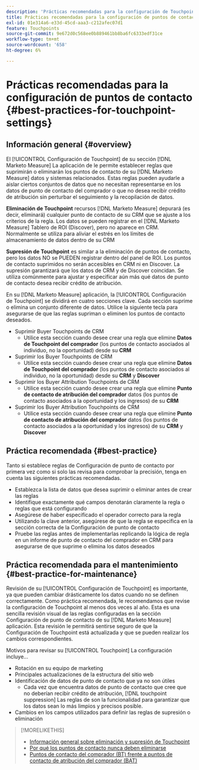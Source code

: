 ```yaml
---
description: 'Prácticas recomendadas para la configuración de Touchpoint: [!DNL Marketo Measure]'
title: Prácticas recomendadas para la configuración de puntos de contacto
exl-id: 01e314a6-e33d-45cd-aaa3-c212afec07d1
feature: Touchpoints
source-git-commit: 9e672d0c568ee0b889461bb8ba6fc6333edf31ce
workflow-type: tm+mt
source-wordcount: '658'
ht-degree: 6%

---
```


# Prácticas recomendadas para la configuración de puntos de contacto {#best-practices-for-touchpoint-settings}

## Información general {#overview}

El [!UICONTROL Configuración de Touchpoint] de su sección [!DNL Marketo Measure] La aplicación de le permite establecer reglas que suprimirán o eliminarán los puntos de contacto de su [!DNL Marketo Measure] datos y sistemas relacionados. Estas reglas pueden ayudarle a aislar ciertos conjuntos de datos que no necesitan representarse en los datos de punto de contacto del comprador o que no desea recibir crédito de atribución sin perturbar el seguimiento y la recopilación de datos.

**Eliminación de Touchpoint** recursos [!DNL Marketo Measure] depurará (es decir, eliminará) cualquier punto de contacto de su CRM que se ajuste a los criterios de la regla. Los datos se pueden registrar en el [!DNL Marketo Measure] Tablero de ROI (Discover), pero no aparece en CRM. Normalmente se utiliza para aliviar el estrés en los límites de almacenamiento de datos dentro de su CRM

**Supresión de Touchpoint** es similar a la eliminación de puntos de contacto, pero los datos NO se PUEDEN registrar dentro del panel de ROI. Los puntos de contacto suprimidos no serán accesibles en CRM ni en Discover. La supresión garantizará que los datos de CRM y de Discover coincidan. Se utiliza comúnmente para ajustar y especificar aún más qué datos de punto de contacto desea recibir crédito de atribución.

En su [!DNL Marketo Measure] aplicación, la [!UICONTROL Configuración de Touchpoint] se dividirá en cuatro secciones clave. Cada sección suprime o elimina un conjunto diferente de datos. Utilice la siguiente tecla para asegurarse de que las reglas supriman o eliminen los puntos de contacto deseados.

* Suprimir Buyer Touchpoints de CRM
   * Utilice esta sección cuando desee crear una regla que elimine **Datos de Touchpoint del comprador** (los puntos de contacto asociados al individuo, no la oportunidad) desde su **CRM**
* Suprimir los Buyer Touchpoints de CRM
   * Utilice esta sección cuando desee crear una regla que elimine **Datos de Touchpoint del comprador** (los puntos de contacto asociados al individuo, no la oportunidad) desde su **CRM** y **Discover**
* Suprimir los Buyer Attribution Touchpoints de CRM
   * Utilice esta sección cuando desee crear una regla que elimine **Punto de contacto de atribución del comprador** datos (los puntos de contacto asociados a la oportunidad y los ingresos) de su **CRM**
* Suprimir los Buyer Attribution Touchpoints de CRM
   * Utilice esta sección cuando desee crear una regla que elimine **Punto de contacto de atribución del comprador** datos (los puntos de contacto asociados a la oportunidad y los ingresos) de su **CRM** y **Discover**

## Práctica recomendada {#best-practice}

Tanto si establece reglas de Configuración de punto de contacto por primera vez como si solo las revisa para comprobar la precisión, tenga en cuenta las siguientes prácticas recomendadas.

* Establezca la lista de datos que desea suprimir o eliminar antes de crear las reglas
* Identifique exactamente qué campos denotarán claramente la regla o reglas que está configurando
* Asegúrese de haber especificado el operador correcto para la regla
* Utilizando la clave anterior, asegúrese de que la regla se especifica en la sección correcta de la Configuración de punto de contacto
* Pruebe las reglas antes de implementarlas replicando la lógica de regla en un informe de punto de contacto del comprador en CRM para asegurarse de que suprime o elimina los datos deseados

## Práctica recomendada para el mantenimiento {#best-practice-for-maintenance}

Revisión de su [!UICONTROL Configuración de Touchpoint] es importante, ya que pueden cambiar drásticamente los datos cuando no se definen correctamente. Como práctica recomendada, le recomendamos que revise la configuración de Touchpoint al menos dos veces al año. Esta es una sencilla revisión visual de las reglas configuradas en la sección Configuración de punto de contacto de su [!DNL Marketo Measure] aplicación. Esta revisión le permitirá sentirse seguro de que la Configuración de Touchpoint está actualizada y que se pueden realizar los cambios correspondientes.

Motivos para revisar su [!UICONTROL Touchpoint] La configuración incluye...

* Rotación en su equipo de marketing
* Principales actualizaciones de la estructura del sitio web
* Identificación de datos de punto de contacto que ya no son útiles
   * Cada vez que encuentra datos de punto de contacto que cree que no deberían recibir crédito de atribución, [!DNL touchpoint suppression] Las reglas de son la funcionalidad para garantizar que los datos sean lo más limpios y precisos posible.
* Cambios en los campos utilizados para definir las reglas de supresión o eliminación

>[!MORELIKETHIS]
>
>* [Información general sobre eliminación y supresión de Touchpoint](/help/advanced-marketo-measure-features/touchpoint-settings/touchpoint-removal-and-touchpoint-suppression.md)
>* [Por qué los puntos de contacto nunca deben eliminarse](/help/advanced-marketo-measure-features/touchpoint-settings/why-you-should-never-delete-touchpoints.md)
>* [Puntos de contacto del comprador (BT) frente a puntos de contacto de atribución del comprador (BAT)](/help/configuration-and-setup/getting-started-with-marketo-measure/difference-between-buyer-touchpoints-and-buyer-attribution-touchpoints.md)

